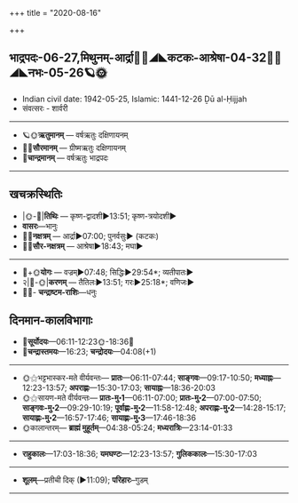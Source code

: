 +++
title = "2020-08-16"

+++
## भाद्रपदः-06-27,मिथुनम्-आर्द्रा🌛🌌◢◣कटकः-आश्रेषा-04-32🌌🌞◢◣नभः-05-26🪐🌞
- Indian civil date: 1942-05-25, Islamic: 1441-12-26 Ḏū al-Ḥijjah
- संवत्सरः - शार्वरी
___________________
- 🪐🌞**ऋतुमानम्** — वर्षऋतुः दक्षिणायनम्
- 🌌🌞**सौरमानम्** — ग्रीष्मऋतुः दक्षिणायनम्
- 🌛**चान्द्रमानम्** — वर्षऋतुः भाद्रपदः
___________________


## खचक्रस्थितिः
- |🌞-🌛|**तिथिः** — कृष्ण-द्वादशी►13:51; कृष्ण-त्रयोदशी►  
- **वासरः**—भानुः  
- 🌌🌛**नक्षत्रम्** — आर्द्रा►07:00; पुनर्वसुः► (कटकः)  
- 🌌🌞**सौर-नक्षत्रम्** — आश्रेषा►18:43; मघा►  
___________________
- 🌛+🌞**योगः** — वज्रम्►07:48; सिद्धिः►29:54*; व्यतीपातः►  
- २|🌛-🌞|**करणम्** — तैतिलः►13:51; गरः►25:18*; वणिजः►  
- 🌌🌛- **चन्द्राष्टम-राशिः**—धनुः  


## दिनमान-कालविभागाः
- 🌅**सूर्योदयः**—06:11-12:23🌞️-18:36🌇  
- 🌛**चन्द्रास्तमयः**—16:23; **चन्द्रोदयः**—04:08(+1)  
___________________
- 🌞⚝भट्टभास्कर-मते वीर्यवन्तः— **प्रातः**—06:11-07:44; **साङ्गवः**—09:17-10:50; **मध्याह्नः**—12:23-13:57; **अपराह्णः**—15:30-17:03; **सायाह्नः**—18:36-20:03  
- 🌞⚝सायण-मते वीर्यवन्तः— **प्रातः-मु॰1**—06:11-07:00; **प्रातः-मु॰2**—07:00-07:50; **साङ्गवः-मु॰2**—09:29-10:19; **पूर्वाह्णः-मु॰2**—11:58-12:48; **अपराह्णः-मु॰2**—14:28-15:17; **सायाह्णः-मु॰2**—16:57-17:46; **सायाह्णः-मु॰3**—17:46-18:36  
- 🌞कालान्तरम्— **ब्राह्मं मुहूर्तम्**—04:38-05:24; **मध्यरात्रिः**—23:14-01:33  
___________________
- **राहुकालः**—17:03-18:36; **यमघण्टः**—12:23-13:57; **गुलिककालः**—15:30-17:03  
___________________
- **शूलम्**—प्रतीची दिक् (►11:09); **परिहारः**–गुडम्  
___________________
